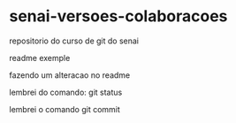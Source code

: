 # senai-versoes-colaboracoes
repositorio do curso de git do senai

readme exemple

fazendo um alteracao no readme

lembrei do comando: git status

lembrei o comando git commit
